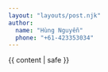 ```yaml
---
layout: "layouts/post.njk"
author:
  name: "Hùng Nguyễn"
  phone: "+61-423353034"
---
```


{{ content | safe }}
